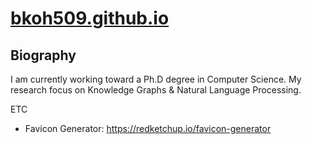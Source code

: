 # [bkoh509.github.io](https://bkoh509.github.io)

## Biography

I am currently working toward a Ph.D degree in Computer Science.
My research focus on Knowledge Graphs & Natural Language Processing.



ETC

- Favicon Generator: https://redketchup.io/favicon-generator
